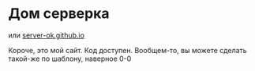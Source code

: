 # Дом серверка
или [server-ok.github.io](server-ok.github.io) 

Короче, это мой сайт. Код доступен. Вообщем-то, вы можете сделать такой-же по шаблону, наверное 0-0
